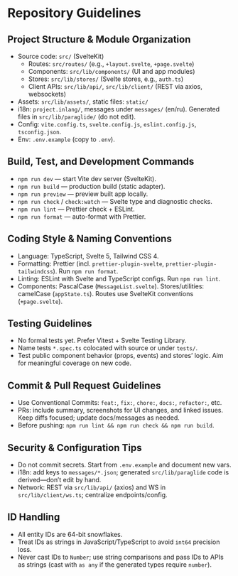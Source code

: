 # Repository Guidelines

## Project Structure & Module Organization

- Source code: `src/` (SvelteKit)
  - Routes: `src/routes/` (e.g., `+layout.svelte`, `+page.svelte`)
  - Components: `src/lib/components/` (UI and app modules)
  - Stores: `src/lib/stores/` (Svelte stores, e.g., `auth.ts`)
  - Client APIs: `src/lib/api/`, `src/lib/client/` (REST via axios, websockets)
- Assets: `src/lib/assets/`, static files: `static/`
- i18n: `project.inlang/`, messages under `messages/` (en/ru). Generated files in `src/lib/paraglide/` (do not edit).
- Config: `vite.config.ts`, `svelte.config.js`, `eslint.config.js`, `tsconfig.json`.
- Env: `.env.example` (copy to `.env`).

## Build, Test, and Development Commands

- `npm run dev` — start Vite dev server (SvelteKit).
- `npm run build` — production build (static adapter).
- `npm run preview` — preview built app locally.
- `npm run check` / `check:watch` — Svelte type and diagnostic checks.
- `npm run lint` — Prettier check + ESLint.
- `npm run format` — auto-format with Prettier.

## Coding Style & Naming Conventions

- Language: TypeScript, Svelte 5, Tailwind CSS 4.
- Formatting: Prettier (incl. `prettier-plugin-svelte`, `prettier-plugin-tailwindcss`). Run `npm run format`.
- Linting: ESLint with Svelte and TypeScript configs. Run `npm run lint`.
- Components: PascalCase (`MessageList.svelte`). Stores/utilities: camelCase (`appState.ts`). Routes use SvelteKit conventions (`+page.svelte`).

## Testing Guidelines

- No formal tests yet. Prefer Vitest + Svelte Testing Library.
- Name tests `*.spec.ts` colocated with source or under `tests/`.
- Test public component behavior (props, events) and stores’ logic. Aim for meaningful coverage on new code.

## Commit & Pull Request Guidelines

- Use Conventional Commits: `feat:`, `fix:`, `chore:`, `docs:`, `refactor:`, etc.
- PRs: include summary, screenshots for UI changes, and linked issues. Keep diffs focused; update docs/messages as needed.
- Before pushing: `npm run lint && npm run check && npm run build`.

## Security & Configuration Tips

- Do not commit secrets. Start from `.env.example` and document new vars.
- i18n: add keys to `messages/*.json`; generated `src/lib/paraglide` code is derived—don’t edit by hand.
- Network: REST via `src/lib/api/` (axios) and WS in `src/lib/client/ws.ts`; centralize endpoints/config.

## ID Handling

- All entity IDs are 64-bit snowflakes.
- Treat IDs as strings in JavaScript/TypeScript to avoid `int64` precision loss.
- Never cast IDs to `Number`; use string comparisons and pass IDs to APIs as strings (cast with `as any` if the generated types require `number`).
